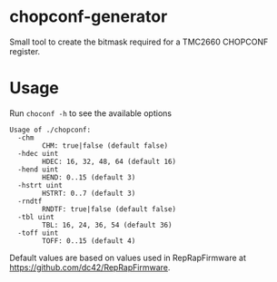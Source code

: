 # chopconf-generator
Small tool to create the bitmask required for a TMC2660 CHOPCONF register.

# Usage
Run `choconf -h` to see the available options

```
Usage of ./chopconf:
  -chm
        CHM: true|false (default false)
  -hdec uint
        HDEC: 16, 32, 48, 64 (default 16)
  -hend uint
        HEND: 0..15 (default 3)
  -hstrt uint
        HSTRT: 0..7 (default 3)
  -rndtf
        RNDTF: true|false (default false)
  -tbl uint
        TBL: 16, 24, 36, 54 (default 36)
  -toff uint
        TOFF: 0..15 (default 4)
```

Default values are based on values used in RepRapFirmware at https://github.com/dc42/RepRapFirmware.
